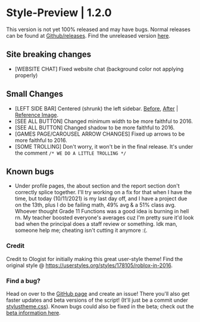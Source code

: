 # Style-Preview | 1.2.0
This version is not yet 100% released and may have bugs.
Normal releases can be found at [Github/releases](https://github.com/anthony1x6000/ROBLOX2016stylus/releases).
Find the unreleased version [here](https://github.com/anthony1x6000/ROBLOX2016stylus/blob/main/stylustheme.css).
## Site breaking changes
- [WEBSITE CHAT] Fixed website chat (background color not applying properly)
## Small Changes
- [LEFT SIDE BAR] Centered (shrunk) the left sidebar. [Before](https://i.ibb.co/PwgjTcZ/image.png), [After](https://i.ibb.co/8zrZ9LH/image.png) | [Reference Image](https://imgr.search.brave.com/mYrJP_-JRZk6ViEc2S6K9afu23NDlY2rjB80ViEZwRw/fit/1200/649/ce/1/aHR0cHM6Ly92aWdu/ZXR0ZS53aWtpYS5u/b2Nvb2tpZS5uZXQv/cm9ibG94L2ltYWdl/cy9mL2ZlL0hvbWVz/Y3JlZW4ucG5nL3Jl/dmlzaW9uL2xhdGVz/dD9jYj0yMDE3MDIw/NTIyNTAwMw).
- [SEE ALL BUTTON] Changed minimum width to be more faithful to 2016.
- [SEE ALL BUTTON] Changed shadow to be more faithful to 2016. 
- [GAMES PAGE/CAROUSEL ARROW CHANGES] Fixed up arrows to be more faithful to 2016. 
- [SOME TROLLING] Don't worry, it won't be in the final release. It's under the comment ``/* WE DO A LITTLE TROLLING */``
## Known bugs
- Under profile pages, the about section and the report section don't correctly splice together. I'll try working on a fix for that when I have the time, but today (10/11/2021) is my last day off, and I have a project due on the 13th, plus I do be failing math, 49% avg & a 51% class avg. Whoever thought Grade 11 Functions was a good idea is burning in hell rn. My teacher boosted everyone's averages cuz I'm pretty sure it'd look bad when the principal does a staff review or something. Idk man, someone help me; cheating isn't cutting it anymore :(.  
### Credit
Credit to Ologist for initially making this great user-style theme!
Find the original style @ https://userstyles.org/styles/178105/roblox-in-2016.
### Find a bug?
Head on over to the [GitHub page](https://github.com/anthony1x6000/ROBLOX2016stylus) and create an issue!
There you'll also get faster updates and beta versions of the script! (It'll just be a commit under [stylustheme.css](https://github.com/anthony1x6000/ROBLOX2016stylus/blob/main/stylustheme.css)). Known bugs could also be fixed in the beta; check out the [beta information here](https://github.com/anthony1x6000/ROBLOX2016stylus/blob/main/unreleasedChanges.md#beta--116).

